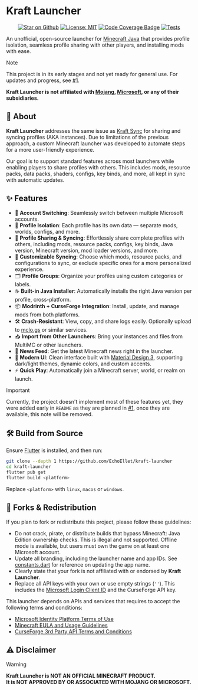# Kraft Launcher

<p align="center">
<a href="https://github.com/EchoEllet/kraft-launcher"><img src="https://img.shields.io/github/stars/EchoEllet/kraft-launcher" alt="Star on Github"></a>
<a href="https://opensource.org/licenses/MIT"><img src="https://img.shields.io/badge/license-MIT-purple.svg" alt="License: MIT"></a>
<a href="https://github.com/EchoEllet/kraft-launcher/actions"><img src="https://img.shields.io/endpoint?url=https://gist.githubusercontent.com/EchoEllet/48575fd9d18dc33989ab0eb602af3b53/raw/d3f41f773e351ea4fc35c411d2c84ace1f49ebc4/kraft-launcher-coverage-badge.json" alt="Code Coverage Badge"></a>
<a href="https://github.com/EchoEllet/kraft-launcher/actions/workflows/tests.yml"><img src="https://github.com/EchoEllet/kraft-launcher/actions/workflows/tests.yml/badge.svg" alt="Tests"></a>
</p>

An unofficial, open-source launcher for [Minecraft Java](https://www.minecraft.net/en-us/store/minecraft-java-bedrock-edition-pc) that provides profile isolation, seamless profile sharing with other players, and installing mods with ease.

> [!NOTE]
> This project is in its early stages and not yet ready for general use. For updates and progress, see [#1](https://github.com/EchoEllet/kraft-launcher/issues/1).

**Kraft Launcher is not affiliated
with [Mojang](https://mojang.com/), [Microsoft](https://www.microsoft.com/), or any of their
subsidiaries.**

## 📖 About

**Kraft Launcher** addresses the same issue as [Kraft Sync](https://github.com/FreshKernel/kraft-sync) for sharing and syncing profiles (AKA instances). Due to limitations of the previous approach, a custom Minecraft launcher was developed to automate steps for a more user-friendly experience.

Our goal is to support standard features across most launchers while enabling players to share profiles with others. This includes mods, resource packs, data packs, shaders, configs, key binds, and more, all kept in sync with automatic updates.

## ✨ Features

* 🔄 **Account Switching**: Seamlessly switch between multiple Microsoft accounts.
* 📁 **Profile Isolation**: Each profile has its own data — separate mods, worlds, configs, and more.
* 🔗 **Profile Sharing & Syncing**: Effortlessly share complete profiles with others, including mods, resource packs, configs, key binds, Java version, Minecraft version, mod loader versions, and more.
* 🔧 **Customizable Syncing**: Choose which mods, resource packs, and configurations to sync, or exclude specific ones for a more personalized experience.
* 🗂️ **Profile Groups**: Organize your profiles using custom categories or labels.
* ☕ **Built-in Java Installer**: Automatically installs the right Java version per profile, cross-platform.
* 📦 **Modrinth + CurseForge Integration**: Install, update, and manage mods from both platforms.
* 🛠️ **Crash-Resistant**: View, copy, and share logs easily. Optionally upload to [mclo.gs](https://mclo.gs/) or similar services.
* 📥 **Import from Other Launchers**: Bring your instances and files from MultiMC or other launchers.
* 📰 **News Feed**: Get the latest Minecraft news right in the launcher.
* 🎨 **Modern UI**: Clean interface built with [Material Design 3](https://m3.material.io/), supporting dark/light themes, dynamic colors, and custom accents.
* ⚡ **Quick Play**: Automatically join a Minecraft server, world, or realm on launch.

> [!IMPORTANT]
> Currently, the project doesn't implement most of these features yet, they were added early in `README` as they are planned in [#1](https://github.com/EchoEllet/kraft-launcher/issues/1), once they are available, this note will be removed.

## 🛠️ Build from Source

Ensure [Flutter](https://docs.flutter.dev/get-started/install) is installed, and then run:

```bash
git clone --depth 1 https://github.com/EchoEllet/kraft-launcher
cd kraft-launcher
flutter pub get
flutter build <platform>
```

Replace `<platform>` with `linux`, `macos` or `windows`.

## 🔄 Forks & Redistribution

If you plan to fork or redistribute this project, please follow these guidelines:

* Do not crack, pirate, or distribute builds that bypass Minecraft: Java Edition ownership checks. This is illegal and not supported. Offline mode is available, but users must own the game on at least one Microsoft account.
* Update all branding, including the launcher name and app IDs. See [constants.dart](./lib/common/constants/constants.dart) for reference on updating the app name.
* Clearly state that your fork is not affiliated with or endorsed by **Kraft Launcher**.
* Replace all API keys with your own or use empty strings (`''`). This includes the [Microsoft Login Client ID](./lib/common/constants/microsoft_constants.dart) and the CurseForge API key.

This launcher depends on APIs and services that requires to accept the following terms and conditions:

- [Microsoft Identity Platform Terms of Use](https://docs.microsoft.com/en-us/legal/microsoft-identity-platform/terms-of-use)
- [Minecraft EULA and Usage Guidelines](https://www.minecraft.net/en-us/usage-guidelines)
- [CurseForge 3rd Party API Terms and Conditions](https://support.curseforge.com/en/support/solutions/articles/9000207405-curse-forge-3rd-party-api-terms-and-conditions)

## ⚠️ Disclaimer

> [!WARNING]
> **Kraft Launcher is NOT AN OFFICIAL MINECRAFT PRODUCT.  
It is NOT APPROVED BY OR ASSOCIATED WITH MOJANG OR MICROSOFT.**
